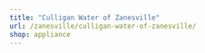 ```yaml
---
title: "Culligan Water of Zanesville"
url: /zanesville/culligan-water-of-zanesville/
shop: appliance
---
```

